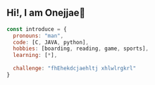 <h2> Hi!, I am Onejjae👋 </h2>

```javascript
const introduce = {
  pronouns: "man",
  code: [C, JAVA, python],
  hobbies: [boarding, reading, game, sports],
  learning: [*],
  
  challenge: "fhEhekdcjaehltj xhlwlrgkrl"
}
```
